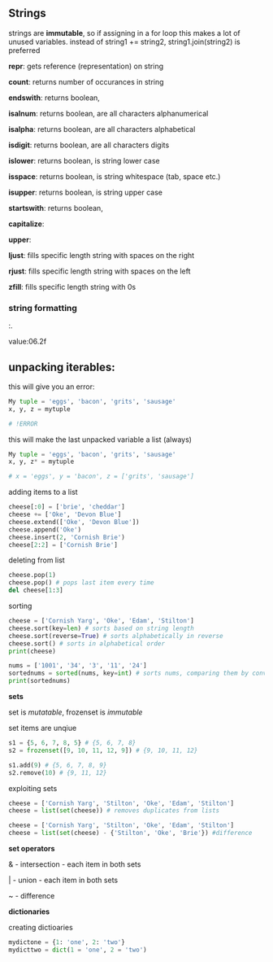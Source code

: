 ## Strings

strings are **immutable**, so if assigning in a for loop this makes a lot of unused variables. instead of string1 += string2, string1.join(string2) is preferred 

**repr**: gets reference (representation) on string

**count**: returns number of occurances in string

**endswith**: returns boolean,

**isalnum**: returns boolean, are all characters alphanumerical

**isalpha**: returns boolean, are all characters alphabetical 

**isdigit**: returns boolean, are all characters digits

**islower**: returns boolean, is string lower case

**isspace**: returns boolean, is string whitespace (tab, space etc.)

**isupper**: returns boolean, is string upper case

**startswith**: returns boolean,



**capitalize**: 

**upper**: 

**ljust**: fills specific length string with spaces on the right

**rjust**: fills specific length string with spaces on the left

**zfill**: fills specific length string with 0s

### string formatting

<value>:<zero fill><total width>.<number of items after decimal><floating point>

value:06.2f 

## unpacking iterables:

this will give you an error:

```python
My tuple = 'eggs', 'bacon', 'grits', 'sausage'
x, y, z = mytuple

# !ERROR
```

this will make the last unpacked variable a list (always)

```python
My tuple = 'eggs', 'bacon', 'grits', 'sausage'
x, y, z* = mytuple

# x = 'eggs', y = 'bacon', z = ['grits', 'sausage']
```

adding items to a list

```python
cheese[:0] = ['brie', 'cheddar']
cheese += ['Oke', 'Devon Blue']
cheese.extend(['Oke', 'Devon Blue'])
cheese.append('Oke')
cheese.insert(2, 'Cornish Brie')
cheese[2:2] = ['Cornish Brie']
```

deleting from list

```python
cheese.pop(1)
cheese.pop() # pops last item every time
del cheese[1:3]
```

sorting

```python
cheese = ['Cornish Yarg', 'Oke', 'Edam', 'Stilton']
cheese.sort(key=len) # sorts based on string length
cheese.sort(reverse=True) # sorts alphabetically in reverse
cheese.sort() # sorts in alphabetical order
print(cheese)

nums = ['1001', '34', '3', '11', '24']
sortednums = sorted(nums, key=int) # sorts nums, comparing them by converting to int
print(sortednums)
```

**sets**

set is _mutatable_, frozenset is _immutable_

set items are unqiue

```python
s1 = {5, 6, 7, 8, 5} # {5, 6, 7, 8}
s2 = frozenset([9, 10, 11, 12, 9]) # {9, 10, 11, 12}

s1.add(9) # {5, 6, 7, 8, 9}
s2.remove(10) # {9, 11, 12}
```

exploiting sets

```python
cheese = ['Cornish Yarg', 'Stilton', 'Oke', 'Edam', 'Stilton']
cheese = list(set(cheese)) # removes duplicates from lists

cheese = ['Cornish Yarg', 'Stilton', 'Oke', 'Edam', 'Stilton']
cheese = list(set(cheese) - {'Stilton', 'Oke', 'Brie'}) #difference
```

**set operators**

& - intersection - each item in both sets

| - union - each item in both sets

~ - difference

**dictionaries**

creating dictioaries

```python
mydictone = {1: 'one', 2: 'two'}
mydicttwo = dict(1 = 'one', 2 = 'two')
```

